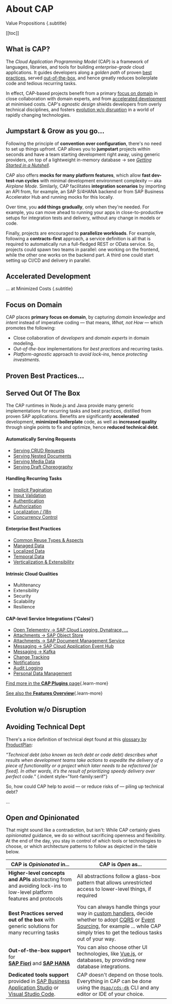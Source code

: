 # About CAP

Value Propositions {.subtitle}

[[toc]]



## What is CAP?

The _Cloud Application Programming Model_ (CAP) is a framework of languages, libraries, and tools for building *enterprise-grade* cloud applications. It guides developers along a *golden path* of proven [best practices](#enterprise-best-practices), served [out-of-the-box](#served-out-of-the-box), and hence greatly reduces boilerplate code and tedious recurring tasks.

In effect, CAP-based projects benefit from a primary [focus on domain](#focus-on-domain) in close collaboration with domain experts, and from [accelerated development](#grow-as-you-go) at minimised costs. CAP's *agnostic design* shields developers from overly technical disciplines, and fosters [evolution w/o disruption]() in a world of rapidly changing technologies.

## Jumpstart & Grow as you go...

Following the principle of **convention over configuration**, there's no need to set up things upfront. CAP allows you to **jumpstart** projects within seconds and have a team starting development right away, using generic providers, on top of a lightweight in-memory database → see [*Getting Started in a Nutshell*](/get-started/in-a-nutshell).

CAP also offers **mocks for many platform features**, which allow **fast dev-test-run cycles** with minimal development environment complexity — aka *Airplane Mode*. Similarly, CAP facilitates **integration scenarios** by importing an API from, for example, an SAP S/4HANA backend or from SAP Business Accelerator Hub and running mocks for this locally.

Over time, you **add things gradually**, only when they're needed. For example, you can move ahead to running your apps in close-to-productive setups for integration tests and delivery, without any change in models or code.

Finally, projects are encouraged to **parallelize workloads**. For example, following a **contracts-first** approach, a service definition is all that is required to automatically run a full-fledged REST or OData service. So, projects could spawn two teams in parallel: one working on the frontend, while the other one works on the backend part. A third one could start setting up CI/CD and delivery in parallel.



## Accelerated Development

... at Minimized Costs {.subtitle}

## Focus on Domain

CAP places **primary focus on domain**, by capturing _domain knowledge_ and _intent_ instead of imperative coding — that means, _What, not How_ — which promotes the following:

- Close collaboration of _developers_ and _domain experts_ in domain modeling.
- _Out-of-the-box_ implementations for _best practices_ and recurring tasks.
- _Platform-agnostic_ approach to _avoid lock-ins_, hence _protecting investments_.



## Proven Best Practices...
## Served Out Of The Box

The CAP runtimes in Node.js and Java provide many generic implementations for recurring tasks and best practices, distilled from proven SAP applications.
Benefits are significantly **accelerated** development, **minimized boilerplate** code, as well as **increased quality** through single points to fix and optimize, hence **reduced technical debt**.


#### Automatically Serving Requests

- [Serving CRUD Requests](/guides/providing-services#generic-providers)
- [Serving Nested Documents](/guides/providing-services#deep-reads-writes)
- [Serving Media Data](/guides/providing-services#serving-media-data)
- [Serving Draft Choreography](/advanced/fiori#draft-support)

#### Handling Recurring Tasks

- [Implicit Pagination](/guides/providing-services#implicit-pagination)
- [Input Validation](/guides/providing-services#input-validation)
- [Authentication](/node.js/authentication)
- [Authorization](/guides/security/authorization)
- [Localization / i18n](/guides/i18n)
- [Concurrency Control](/guides/providing-services#concurrency-control)

#### Enterprise Best Practices

- [Common Reuse Types & Aspects](/cds/common)
- [Managed Data](/guides/domain-modeling#managed-data)
- [Localized Data](/guides/localized-data)
- [Temporal Data](/guides/temporal-data)
- [Verticalization & Extensibility](/guides/extensibility/)

#### Intrinsic Cloud Qualities

- Multitenancy
- Extensibility
- Security
- Scalability
- Resilience

#### **CAP-level Service Integrations ('Calesi')**

- [Open Telementry → SAP Cloud Logging, Dynatrace, ...](/plugins/#telemetry)
- [Attachments → SAP Object Store](/plugins/#attachments)
- [Attachments → SAP Document Management Service](/plugins/#@cap-js/sdm)
- [Messaging → SAP Cloud Application Event Hub](/plugins/#event-broker-plugin)
- [Messaging → Kafka]()
- [Change Tracking](/plugins/#change-tracking)
- [Notifications](/plugins/#notifications)
- [Audit Logging](/plugins/#audit-logging)
- [Personal Data Management](/guides/data-privacy/)

[Find more in the **CAP Plugins** page](/plugins/){.learn-more}

[See also the **Features Overview**](./features){.learn-more}



## Evolution w/o Disruption

## Avoiding Technical Dept

There's a nice definition of technical dept found at this [glossary by ProductPlan](https://www.productplan.com/glossary/technical-debt/):

*"Technical debt (also known as tech debt or code debt) describes what results when development teams take actions to expedite the delivery of a piece of functionality or a project which later needs to be refactored [or fixed]. In other words, it’s the result of prioritizing speedy delivery over perfect code."* {.indent style="font-family:serif"}

So, how could CAP help to avoid — or reduce risks of — piling up technical debt?

...



## Open _and_ Opinionated


That might sound like a contradiction, but isn't: While CAP certainly gives *opinionated* guidance, we do so without sacrificing openness and flexibility.  At the end of the day, you stay in control of which tools or technologies to choose, or which architecture patterns to follow as depicted in the table below.

| CAP is *Opinionated* in...                                   | CAP is *Open* as...                                          |
| ------------------------------------------------------------ | ------------------------------------------------------------ |
| **Higher-level concepts and APIs** abstracting from and avoiding lock-ins to low-level platform features and protocols | All abstractions follow a glass-box pattern that allows unrestricted access to lower-level things, if required |
| **Best Practices served out of the box** with generic solutions for many recurring tasks | You can always handle things your way in [custom handlers](/guides/providing-services#custom-logic), decide whether to adopt [CQRS]() or [Event Sourcing](), for example ... while CAP simply tries to get the tedious tasks out of your way. |
| **Out-of-the-box support** for <br> **[SAP Fiori](https://developers.sap.com/topics/ui-development.html)** and **[SAP HANA](https://developers.sap.com/topics/hana.html)** | You can also choose other UI technologies, like [Vue.js](/get-started/in-a-nutshell#vue), or databases, by providing new database integrations. |
| **Dedicated tools support** provided in [SAP Business Application Studio](/tools/cds-editors#bas) or [Visual Studio Code](/tools/cds-editors#vscode). | CAP doesn't depend on those tools. Everything in CAP can be done using the [`@sap/cds-dk`](/tools/cds-cli) CLI and any editor or IDE of your choice. |

